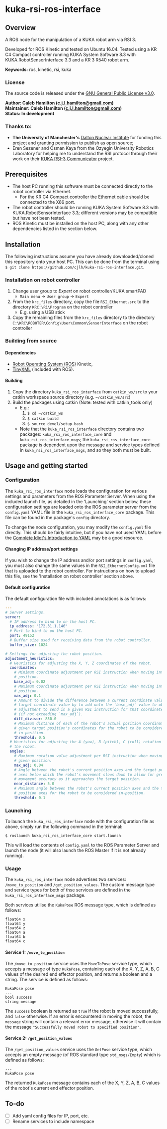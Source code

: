 # kuka-rsi-ros-interface


## Overview

A ROS node for the manipulation of a KUKA robot arm via RSI 3.

Developed for ROS Kinetic and tested on Ubuntu 16.04. Tested using a KR C4 Compact controller running KUKA System Software 8.3 with KUKA.RobotSensorInterface 3.3 and a KR 3 R540 robot arm.

**Keywords:** ros, kinetic, rsi, kuka


### License

The source code is released under the [GNU General Public License v3.0](LICENSE).

**Author: Caleb Hamilton (c.j.l.hamilton@gmail.com)  
Maintainer: Caleb Hamilton (c.j.l.hamilton@gmail.com)  
Status: In development**


### Thanks to:

- **The University of Manchester's** [Dalton Nuclear Institute](http://www.dalton.manchester.ac.uk/) for funding this project and granting permission to publish as open source;
- Eren Sezener and Osman Kaya from the Ozyegin University Robotics Laboratory for helping me to understand the RSI protocol through their work on their [KUKA RSI-3 Communicator](https://github.com/erensezener/kuka-rsi3-communicator) project.


## Prerequisites

- The host PC running this software must be connected directly to the robot controller via Ethernet.
  - For the KR C4 Compact controller the Ethernet cable should be connected to the X66 port.
- The robot controller should be running KUKA System Software 8.3 with KUKA.RobotSensorInterface 3.3; different versions may be compatible but have not been tested.
- ROS Kinetic must be installed on the host PC, along with any other dependencies listed in the section below.


## Installation

The following instructions assume you have already downloaded/cloned this repository onto your host PC. This can be done from the terminal using `$ git clone https://github.com/cjlh/kuka-rsi-ros-interface.git`.

### Installation on robot controller

1.  Change user group to *Expert* on robot controller/KUKA smartPAD
    - `Main menu` -> `User group` -> `Expert`
2.  From the `krc_files` directory, copy the file `RSI_Ethernet.src` to the directory `KRC:\R1\Program` on the robot controller
    - E.g. using a USB stick
3.  Copy the remaining files from the `krc_files` directory to the directory `C:\KRC\ROBOTER\Config\User\Common\SensorInterface` on the robot controller

### Building from source

#### Dependencies

- [Robot Operating System (ROS)](http://www.ros.org/) Kinetic,
- [TinyXML](http://www.grinninglizard.com/tinyxml/) (included with ROS).

#### Building

1.  Copy the directory `kuka_rsi_ros_interface` from `catkin_ws/src` to your catkin workspace source directory (e.g. `~/catkin_ws/src`)
2.  Build the packages using catkin (Note: tested with catkin_tools only)
    - E.g.:
        1.  `$ cd ~/catkin_ws`
        2.  `$ catkin build`
        3.  `$ source devel/setup.bash`
    - Note that the `kuka_rsi_ros_interface` directory contains two packages: `kuka_rsi_ros_interface_core` and `kuka_rsi_ros_interface_msgs`; the `kuka_rsi_ros_interface_core` package is dependent upon the message and service types defined in `kuka_rsi_ros_interface_msgs`, and so they both must be built.


## Usage and getting started

### Configuration

The `kuka_rsi_ros_interface` node loads the configuration for various settings and parameters from the ROS Parameter Server. When using the included launch file, as detailed in the 'Launching' section below, these configuration settings are loaded onto the ROS parameter server from the `config.yaml` YAML file in the `kuka_rsi_ros_interface_core` package. This file can be found in the package's `config` directory.

To change the node configuration, you may modify the `config.yaml` file directly. This should be fairly intuitive, but if you have not used YAML before the [Complete Idiot's Introduction to YAML](https://github.com/Animosity/CraftIRC/wiki/Complete-idiot%27s-introduction-to-yaml) may be a good resource.

#### Changing IP address/port settings

If you wish to change the IP address and/or port settings in `config.yaml`, you must also change the same values in the `RSI_EthernetConfig.xml` file that is uploaded to the robot controller. For instructions on how to upload this file, see the 'Installation on robot controller' section above.

#### Default configuration

The default configuration file with included annotations is as follows:

```yaml
---
# Server settings.
server:
  # IP address to bind to on the host PC.
  ip_address: "172.31.1.146"
  # Port to bind to on the host PC.
  port: 49152
  # Buffer size used for receiving data from the robot controller.
  buffer_size: 1024

# Settings for adjusting the robot position.
adjustment_heuristics:
  # Heuristics for adjusting the X, Y, Z coordinates of the robot.
  coordinates:
    # Minimum coordinate adjustment per RSI instruction when moving into a given
    # position.
    base_adj: 0.02
    # Maximum coordinate adjustment per RSI instruction when moving into a given
    # position.
    max_adj: 0.1
    # Amount to divide the difference between a current coordinate value and a
    # target coordinate value by to add onto the `base_adj` value to obtain the
    # adjustment to send in a given RSI instruction for that coordinate value
    # (if not exceeding `max_adj`).
    diff_divisor: 850.0
    # Maximum distance of each of the robot's actual position coordinates from a
    # given target position's coordinates for the robot to be considered
    # in-position.
    threshold: 0.5
  # Heuristics for adjusting the A (yaw), B (pitch), C (roll) rotation values of
  # the robot.
  angles:
    # Maximum rotation value adjustment per RSI instruction when moving into a
    # given position.
    max_adj: 0.04
    # Angle between the robot's current position axes and the target position
    # axes below which the robot's movement slows down to allow for greater
    # movement accuracy as it approaches the target position.
    near_distance: 5.0
    # Maximum angle between the robot's current position axes and the target
    # position axes for the robot to be considered in-position.
    threshold: 0.1
```

### Launching

To launch the `kuka_rsi_ros_interface` node with the configuration file as above, simply run the following command in the terminal:

```
$ roslaunch kuka_rsi_ros_interface_core start.launch
```

This will load the contents of `config.yaml` to the ROS Parameter Server and launch the node (it will also launch the ROS Master if it is not already running).


### Usage

The `kuka_rsi_ros_interface` node advertises two services: `/move_to_position` and `/get_position_values`. The custom message type and service types for both of thse services are defined in the `kuka_rsi_ros_interface_msgs` package.

Both services utilise the `KukaPose` ROS message type, which is defined as follows:

```
float64 x
float64 y
float64 z
float64 a
float64 b
float64 c
```

#### Service 1: `/move_to_position`

The `/move_to_position` service uses the `MoveToPose` service type, which accepts a message of type `KukaPose`, containing each of the X, Y, Z, A, B, C values of the desired end effector position, and returns a boolean and a string. The service is defined as follows:

```
KukaPose pose
---
bool success
string message
```

The `success` boolean is returned as `true` if the robot is moved successfully, and `false` otherwise. If an error is encountered in moving the robot, the `message` string will contain a relevant error message, otherwise it will contain the message `"Successfully moved robot to specified position"`.

#### Service 2: `/get_position_values`

The `/get_position_values` service uses the `GetPose` service type, which accepts an empty message (of ROS standard type `std_msgs/Empty`) which is defined as follows:

```
---
KukaPose pose
```

The returned `KukaPose` message contains each of the X, Y, Z, A, B, C values of the robot's current end effector position.


## To-do

- [ ] Add yaml config files for IP, port, etc.
- [ ] Rename services to include namespace
